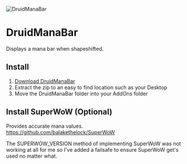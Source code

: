![DruidManaBar](https://i.imgur.com/EF1qB54.png)

# DruidManaBar

Displays a mana bar when shapeshifted.

## Install

1. [Download DruidManaBar](https://github.com/gashole/DruidManaBar/releases/download/current/DruidManaBar.zip)
2. Extract the zip to an easy to find location such as your Desktop
3. Move the DruidManaBar folder into your AddOns folder

## Install SuperWoW (Optional)

Provides accurate mana values.
https://github.com/balakethelock/SuperWoW

The SUPERWOW_VERSION method of implementing SuperWoW was not working at all for me so I've added a failsafe to ensure SuperWoW get's used no matter what.
